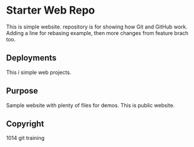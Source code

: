 # Starter Web Repo

This is simple website. repository is for showing how Git and GitHub work. Adding a line for rebasing example, then more changes from feature brach too.

## Deployments
This i simple web projects.
## Purpose

Sample website with plenty of files for demos. This is public website.
## Copyright
1014 git training